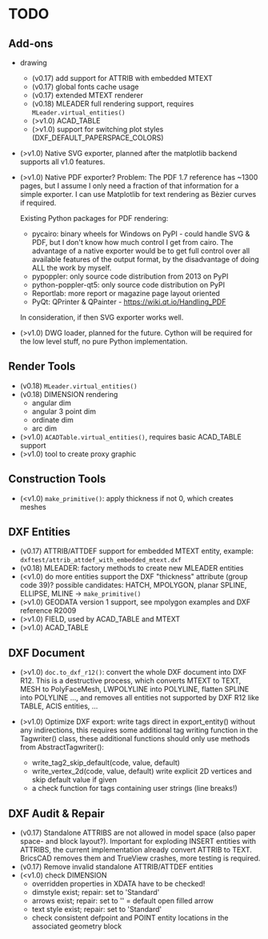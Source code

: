 TODO
====
 
Add-ons
-------

- drawing
    - (v0.17) add support for ATTRIB with embedded MTEXT
    - (v0.17) global fonts cache usage
    - (v0.17) extended MTEXT renderer  
    - (v0.18) MLEADER full rendering support, requires `MLeader.virtual_entities()`
    - (>v1.0) ACAD_TABLE
    - (>v1.0) support for switching plot styles (DXF_DEFAULT_PAPERSPACE_COLORS)
  
- (>v1.0) Native SVG exporter, planned after the matplotlib backend supports 
  all v1.0 features. 

- (>v1.0) Native PDF exporter? Problem: The PDF 1.7 reference has ~1300 pages, 
  but I assume I only need a fraction of that information for a simple exporter. 
  I can use Matplotlib for text rendering as Bèzier curves if required.  
  
  Existing Python packages for PDF rendering: 
  - pycairo: binary wheels for Windows on PyPI - could handle SVG & PDF, but I 
    don't know how much control I get from cairo. The advantage of a native 
    exporter would be to get full control over all available features of the 
    output format, by the disadvantage of doing ALL the work by myself.
  - pypoppler: only source code distribution from 2013 on PyPI
  - python-poppler-qt5: only source code distribution on PyPI
  - Reportlab: more report or magazine page layout oriented
  - PyQt: QPrinter & QPainter - https://wiki.qt.io/Handling_PDF
  
  In consideration, if then SVG exporter works well.
    
- (>v1.0) DWG loader, planned for the future. Cython will be required for the 
  low level stuff, no pure Python implementation.

Render Tools
------------

- (v0.18) `MLeader.virtual_entities()`
- (v0.18) DIMENSION rendering
    - angular dim
    - angular 3 point dim
    - ordinate dim
    - arc dim
- (>v1.0) `ACADTable.virtual_entities()`, requires basic ACAD_TABLE support
- (>v1.0) tool to create proxy graphic 

Construction Tools
------------------

- (<v1.0) `make_primitive()`: apply thickness if not 0, which creates meshes 

DXF Entities
------------

- (v0.17) ATTRIB/ATTDEF support for embedded MTEXT entity,
  example: `dxftest/attrib_attdef_with_embedded_mtext.dxf`
- (v0.18) MLEADER: factory methods to create new MLEADER entities
- (<v1.0) do more entities support the DXF "thickness" attribute (group code 39)?
  possible candidates: HATCH, MPOLYGON, planar SPLINE, ELLIPSE, MLINE 
  -> `make_primitive()` 
- (>v1.0) GEODATA version 1 support, see mpolygon examples and DXF reference R2009
- (>v1.0) FIELD, used by ACAD_TABLE and MTEXT
- (>v1.0) ACAD_TABLE

DXF Document
------------

- (>v1.0) `doc.to_dxf_r12()`: convert the whole DXF document into DXF R12. 
  This is a destructive process, which converts MTEXT to TEXT, 
  MESH to PolyFaceMesh, LWPOLYLINE into POLYLINE, flatten SPLINE into 
  POLYLINE ..., and removes all entities not supported by DXF R12 
  like TABLE, ACIS entities, ...
  
- (>v1.0) Optimize DXF export: write tags direct in export_entity() 
  without any indirections, this requires some additional tag writing 
  function in the Tagwriter() class, these additional functions should only use 
  methods from AbstractTagwriter():
  - write_tag2_skip_default(code, value, default)
  - write_vertex_2d(code, value, default) write explicit 2D vertices and 
    skip default value if given
  - a check function for tags containing user strings (line breaks!)
  
DXF Audit & Repair
------------------

- (v0.17) Standalone ATTRIBS are not allowed in model space (also paper space- 
  and block layout?). Important for exploding INSERT entities with ATTRIBS, 
  the current implementation already convert ATTRIB to TEXT. 
  BricsCAD removes them and TrueView crashes, more testing is required. 
- (v0.17) Remove invalid standalone ATTRIB/ATTDEF entities
- (<v1.0) check DIMENSION
  - overridden properties in XDATA have to be checked!
  - dimstyle exist; repair: set to 'Standard'
  - arrows exist; repair: set to '' = default open filled arrow
  - text style exist; repair: set to 'Standard'
  - check consistent defpoint and POINT entity locations in the associated 
    geometry block 

